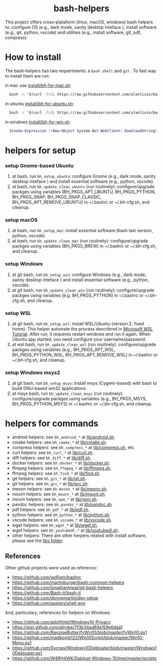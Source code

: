 <h1 align="center">bash-helpers</h1>

This project offers cross-plataform (linux, macOS, windows) bash helpers to: configure OS (e.g., dark mode, sanity desktop inteface ), install software (e.g., git, python, vscode) and utilities (e.g., install software, git, pdf, compress).

# How to install

The bash-helpers has two requeriments: a `bash shell` and `git` . To fast way to install them are run:

in mac use [install/bh-for-mac.sh](install/bh-for-mac.sh):

```bash
  bash -c "$(curl -fsSL https://raw.githubusercontent.com/alanlivio/bash-helpers/master/install/bh-for-mac.sh)"
```

in ubuntu [install/bh-for-ubuntu.sh](install/bh-for-ubuntu.sh):

```bash
  bash -c "$(curl -fsSL https://raw.githubusercontent.com/alanlivio/bash-helpers/master/install/bh-for-ubuntu.sh)"
```

in windows [install/bh-for-win.sh](install/bh-for-win.sh):

```powershell
  Invoke-Expression ((New-Object System.Net.WebClient).DownloadString('https://raw.githubusercontent.com/alanlivio/bash-helpers/master/install/bh-for-win.sh'))
```

# helpers for setup

### setup Gnome-based Ubuntu  

  1. at bash, run `bh_setup_ubuntu`: configure Gnome (e.g., dark mode, sanity desktop inteface ) and install essential software (e.g., python, vscode).
  2. at bash, run `bh_update_clean_ubuntu` (run routinely): configure/upgrade packges using variables (BH_PKGS_APT_UBUNTU, BH_PKGS_PYTHON, BH_PKGS_SNAP, BH_PKGS_SNAP_CLASSIC, BH_PKGS_APT_REMOVE_UBUNTU) in ~/.bashrc or ~/.bh-cfg.sh, and cleanup.

### setup macOS  

  1. at bash, run `bh_setup_mac`: install essential software (bash last version, python, vscode)
  2. at bash, run `bh_update_clean_mac` (run routinely): configure/upgrade packges using variables (BH_PKGS_BREW) in ~/.bashrc or ~/.bh-cfg.sh, and cleanup.

### setup Windows

  1. at git bash, run `bh_setup_win`: configure Windows (e.g., dark mode, sanity desktop inteface ) and install essential software (e.g., python, vscode).
  2. at git bash, run `bh_update_clean_win` (run routinely): configure/upgrade packges using variables (e.g. BH_PKGS_PYTHON) in ~/.bashrc or ~/.bh-cfg.sh, and cleanup.

### setup WSL

  1. at git bash, run `bh_setup_wsl`: install WSL/Ubuntu (version 2, fixed home). This helper automate the process describred in [Microsoft WSL Tutorial](https://docs.microsoft.com/en-us/windows/wsl/wsl2-install). After run, it requeres restart windows and run it again. When Ubuntu app started, you need configure your username/password.  
  2. at wsl bash, run `bh_update_clean_wsl` (run routinely): configure/upgrade packges using variables (e.g., BH_PKGS_APT_WSL, BH_PKGS_PYTHON_WSL, BH_PKGS_APT_REMOVE_WSL) in ~/.bashrc or ~/.bh-cfg.sh, and cleanup.

### setup Windows msys2

  1. at git bash, run `bh_setup_msys`: install msys (Cygwin-based) with bash to build GNU-based win32 applications
  2. at msys bash, run `bh_update_clean_msys` (run routinely): configure/upgrade packges using variables (e.g., BH_PKGS_MSYS, BH_PKGS_PYTHON_MSYS) in ~/.bashrc or ~/.bh-cfg.sh, and cleanup.
  

# helpers for commands
* android helpers: see `bh_android_*` at [lib/android.sh](lib/android.sh).
* cmake helpers: see `bh_cmake_*` at [lib/cmake.sh](lib/cmake.sh).
* compress helpers: see `bh_compress_*` at [lib/compress.sh](lib/compress.sh), etc.
* curl helpers: see `bh_curl_*` at [lib/curl.sh](lib/curl.sh).
* diff helpers: see `bh_diff_*` at [lib/diff.sh](lib/diff.sh).
* docker helpers: see `bh_docker_*` at [lib/docker.sh](lib/docker.sh).
* ffmpeg helpers: see `bh_ffmpeg_*` at [lib/ffmpeg.sh](lib/ffmpeg.sh).
* ffmpeg helpers: see `bh_find_*` at [lib/find.sh](lib/find.sh).
* git helpers: see `bh_git_*` at [lib/git.sh](lib/git.sh).
* git helpers: see `bh_gcc_*` at [lib/gcc.sh](lib/gcc.sh).
* meson helpers: see `bh_meson_*` at [lib/meson.sh](lib/meson.sh).
* mount helpers: see `bh_mount_*` at [lib/mount.sh](lib/mount.sh).
* mount helpers: see `bh_npm_*` at [lib/npm.sh](lib/mount.sh).
* pandoc helpers: see `bh_pandoc_*` at [lib/pandoc.sh](lib/pandoc.sh).
* pdf helpers: see `bh_pdf_*` at [lib/pdf.sh](lib/pdf.sh).
* python helpers: see `bh_python_*` at [lib/python.sh](lib/python.sh).
* vscode helpers: see `bh_vscode_*` at [lib/vscode.sh](lib/vscode.sh).
* wget helpers: see `bh_wget_*` at [lib/wget.sh](lib/wget.sh).
* wget helpers: see `bh_youtubedl_*` at [lib/youtubedl.sh](lib/youtubedl.sh).
* other helpers: There are other herpers related with install software, please see the [libs folder](lib/).

## References

Other github projects were used as reference:

* https://github.com/wd5gnr/bashrc
* https://github.com/martinburger/bash-common-helpers
* https://github.com/jonathantneal/git-bash-helpers
* https://github.com/Bash-it/bash-it
* https://github.com/donnemartin/dev-setup
* https://github.com/aspiers/shell-env

And, particulary, references for helpers on Windows:

* https://github.com/adolfintel/Windows10-Privacy
* https://gist.github.com/alirobe/7f3b34ad89a159e6daa1
* https://github.com/RanzigeButter/fyWin10/blob/master/fyWin10.ps1
* https://github.com/madbomb122/Win10Script/blob/master/Win10-Menu.ps1
* https://github.com/Sycnex/Windows10Debloater/blob/master/Windows10Debloater.ps1
* https://github.com/W4RH4WK/Debloat-Windows-10/tree/master/scripts
